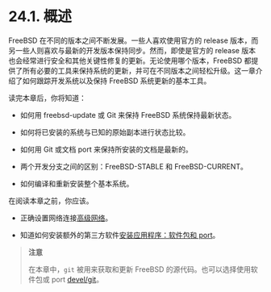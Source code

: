 # 24.1. 概述

FreeBSD 在不同的版本之间不断发展。一些人喜欢使用官方的 release 版本，而另一些人则喜欢与最新的开发版本保持同步。然而，即使是官方的 release 版本也会经常进行安全和其他关键性修复的更新。无论使用哪个版本，FreeBSD 都提供了所有必要的工具来保持系统的更新，并可在不同版本之间轻松升级。这一章介绍了如何跟踪开发系统以及保持 FreeBSD 系统更新的基本工具。

读完本章后，你将知道：

* 如何用 freebsd-update 或 Git 来保持 FreeBSD 系统保持最新状态。

* 如何将已安装的系统与已知的原始副本进行状态比较。

* 如何用 Git 或文档 port 来保持所安装的文档是最新的。

* 两个开发分支之间的区别：FreeBSD-STABLE 和 FreeBSD-CURRENT。

* 如何编译和重新安装整个基本系统。

在阅读本章之前，你应该。

* 正确设置网络连接[高级网络](https://docs.freebsd.org/en/books/handbook/advanced-networking/index.html#advanced-networking)。

* 知道如何安装额外的第三方软件[安装应用程序：软件包和 port](https://docs.freebsd.org/en/books/handbook/ports/index.html#ports)。

>**注意**
>
>在本章中，`git` 被用来获取和更新 FreeBSD 的源代码。也可以选择使用软件包或 port [devel/git](https://cgit.freebsd.org/ports/tree/devel/git/pkg-descr)。

